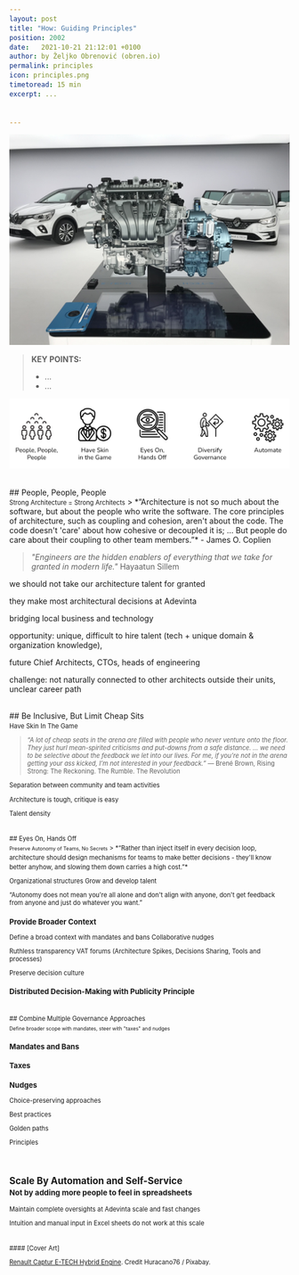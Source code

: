 ```yaml
---
layout: post
title: "How: Guiding Principles"
position: 2002
date:   2021-10-21 21:12:01 +0100
author: by Željko Obrenović (obren.io)
permalink: principles
icon: principles.png
timetoread: 15 min
excerpt: ...


---
```

![](assets/images/cars-g303f74db8_1920.jpg)

> **KEY POINTS:**
> * ...
> * ...


![](assets/images/principles.png)

<br>
## People, People, People<br><span style="font-size: 80%">Strong Architecture = Strong Architects</span>
> *”Architecture is not so much about the software, but about the people who write the software. The core principles of architecture, such as coupling and cohesion, aren't about the code. The code doesn't 'care' about how cohesive or decoupled it is; ... But people do care about their coupling to other team members.”* - James O. Coplien

> *"Engineers are the hidden enablers of everything that we take for granted in modern life."*
Hayaatun Sillem

we should not take our architecture talent for granted

they make most architectural decisions at Adevinta

bridging local business and technology

opportunity: unique, difficult to hire talent (tech + unique domain & organization knowledge),

future Chief Architects, CTOs, heads of engineering

challenge: not naturally connected to other architects outside their units, unclear career path

<br>
## Be Inclusive, But Limit Cheap Sits<br><span style="font-size: 80%">Have Skin In The Game

> *“A lot of cheap seats in the arena are filled with people who never venture onto the floor. They just hurl mean-spirited criticisms and put-downs from a safe distance. ... we need to be selective about the feedback we let into our lives. For me, if you’re not in the arena getting your ass kicked, I’m not interested in your feedback.”* — Brené Brown, Rising Strong: The Reckoning. The Rumble. The Revolution

Separation between community and team activities

Architecture is tough, critique is easy

Talent density


<br>
## Eyes On, Hands Off<br><span style="font-size: 80%">Preserve Autonomy of Teams, No Secrets</span>
> *“Rather than inject itself in every decision loop, architecture should design mechanisms for teams to make better decisions - they'll know better anyhow, and slowing them down carries a high cost.”*


Organizational structures
Grow and develop talent


“Autonomy does not mean you're all alone and don't align with anyone, don't get feedback from anyone and just do whatever you want.”

### Provide Broader Context

Define a broad context with mandates and bans
Collaborative nudges 

Ruthless transparency
VAT forums (Architecture Spikes, Decisions Sharing, Tools and processes)

Preserve decision culture

### Distributed Decision-Making with Publicity Principle

<br>
## Combine Multiple Governance Approaches<br><span style="font-size: 80%">Define broader scope with mandates, steer with "taxes" and nudges</span>

### Mandates and Bans

### Taxes

### Nudges

Choice-preserving approaches

Best practices

Golden paths

Principles



<br>

## Scale By Automation and Self-Service<br><span style="font-size: 80%">Not by adding more people to feel in spreadsheets</span>

Maintain complete oversights at Adevinta scale and fast changes

Intuition and manual input in Excel sheets do not work at this scale



<br>
#### [Cover Art]

[Renault Captur E-TECH Hybrid Engine](https://pixabay.com/photos/cars-hybrids-renault-6044335/). Credit Huracano76 / Pixabay.
